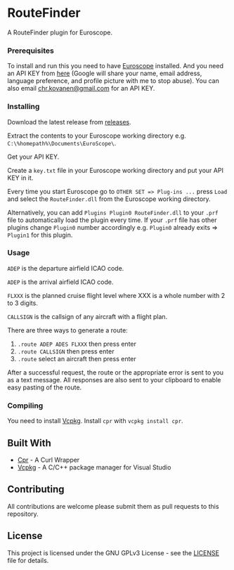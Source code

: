 # RouteFinder

A RouteFinder plugin for Euroscope.

### Prerequisites

To install and run this you need to have [Euroscope](https://www.euroscope.hu/) installed. And you need an API KEY from [here](https://routefinder-61e37.web.app/) (Google will share your name, email address, language preference, and profile picture with me to stop abuse). You can also email [chr.kovanen@gmail.com](mailto:chr.kovanen@gmail.com) for an API KEY.

### Installing

Download the latest release from [releases](https://github.com/Huijaaja42/routefinder/releases/latest).

Extract the contents to your Euroscope working directory e.g. `C:\%homepath%\Documents\EuroScope\`.

Get your API KEY.

Create a `key.txt` file in your Euroscope working directory and put your API KEY in it.

Every time you start Euroscope go to  `OTHER SET => Plug-ins ...` press `Load` and select the `RouteFinder.dll` from the Euroscope working directory.

Alternatively, you can add `Plugins	Plugin0	RouteFinder.dll` to your `.prf` file to automatically load the plugin every time. If your `.prf` file has other plugins change `Plugin0` number accordingly e.g. `Plugin0` already exits => `Plugin1` for this plugin.

### Usage

`ADEP` is the departure airfield ICAO code.

`ADEP` is the arrival airfield ICAO code.

`FLXXX` is the planned cruise flight level where XXX is a whole number with 2 to 3 digits.

`CALLSIGN` is the callsign of any aircraft with a flight plan.

There are three ways to generate a route:

1. `.route ADEP ADES FLXXX` then press enter
2. `.route CALLSIGN` then press enter
3. `.route` select an aircraft then press enter

After a successful request, the route or the appropriate error is sent to you as a text message. All responses are also sent to your clipboard to enable easy pasting of the route.

### Compiling

You need to install [Vcpkg](https://github.com/microsoft/vcpkg). Install `cpr` with `vcpkg install cpr`.

## Built With

* [Cpr](https://whoshuu.github.io/cpr/) - A Curl Wrapper
* [Vcpkg](https://github.com/microsoft/vcpkg) - A C/C++ package manager for Visual Studio

## Contributing

All contributions are welcome please submit them as pull requests to this repository.

## License

This project is licensed under the GNU GPLv3 License - see the [LICENSE](LICENSE) file for details.
